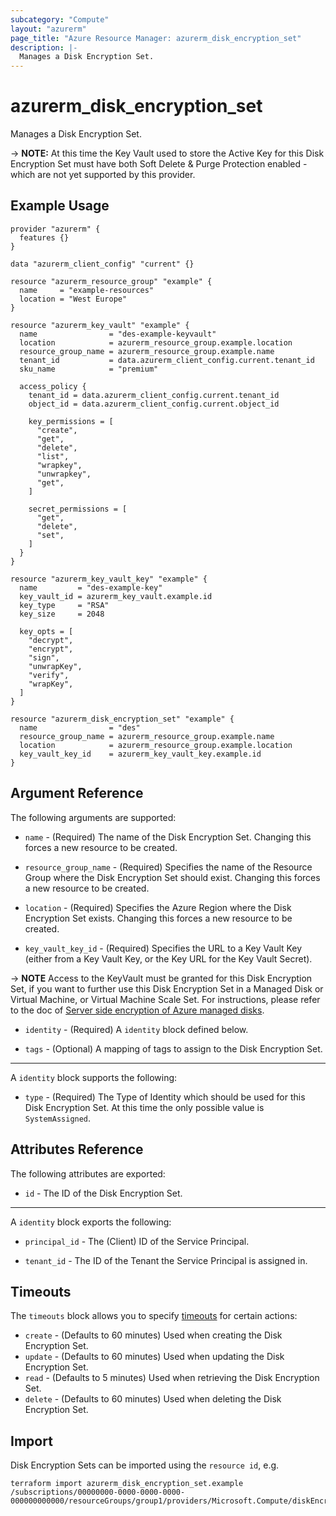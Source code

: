 ```yaml
---
subcategory: "Compute"
layout: "azurerm"
page_title: "Azure Resource Manager: azurerm_disk_encryption_set"
description: |-
  Manages a Disk Encryption Set.
---
```


# azurerm_disk_encryption_set

Manages a Disk Encryption Set.

-> **NOTE:** At this time the Key Vault used to store the Active Key for this Disk Encryption Set must have both Soft Delete & Purge Protection enabled - which are not yet supported by this provider.

## Example Usage

```hcl
provider "azurerm" {
  features {}
}

data "azurerm_client_config" "current" {}

resource "azurerm_resource_group" "example" {
  name     = "example-resources"
  location = "West Europe"
}

resource "azurerm_key_vault" "example" {
  name                = "des-example-keyvault"
  location            = azurerm_resource_group.example.location
  resource_group_name = azurerm_resource_group.example.name
  tenant_id           = data.azurerm_client_config.current.tenant_id
  sku_name            = "premium"

  access_policy {
    tenant_id = data.azurerm_client_config.current.tenant_id
    object_id = data.azurerm_client_config.current.object_id

    key_permissions = [
      "create",
      "get",
      "delete",
      "list",
      "wrapkey",
      "unwrapkey",
      "get",
    ]

    secret_permissions = [
      "get",
      "delete",
      "set",
    ]
  }
}

resource "azurerm_key_vault_key" "example" {
  name         = "des-example-key"
  key_vault_id = azurerm_key_vault.example.id
  key_type     = "RSA"
  key_size     = 2048

  key_opts = [
    "decrypt",
    "encrypt",
    "sign",
    "unwrapKey",
    "verify",
    "wrapKey",
  ]
}

resource "azurerm_disk_encryption_set" "example" {
  name                = "des"
  resource_group_name = azurerm_resource_group.example.name
  location            = azurerm_resource_group.example.location
  key_vault_key_id    = azurerm_key_vault_key.example.id
}
```

## Argument Reference

The following arguments are supported:

* `name` - (Required) The name of the Disk Encryption Set. Changing this forces a new resource to be created.

* `resource_group_name` - (Required) Specifies the name of the Resource Group where the Disk Encryption Set should exist. Changing this forces a new resource to be created.

* `location` - (Required) Specifies the Azure Region where the Disk Encryption Set exists. Changing this forces a new resource to be created.

* `key_vault_key_id` - (Required) Specifies the URL to a Key Vault Key (either from a Key Vault Key, or the Key URL for the Key Vault Secret).

-> **NOTE** Access to the KeyVault must be granted for this Disk Encryption Set, if you want to further use this Disk Encryption Set in a Managed Disk or Virtual Machine, or Virtual Machine Scale Set. For instructions, please refer to the doc of [Server side encryption of Azure managed disks](https://docs.microsoft.com/en-us/azure/virtual-machines/linux/disk-encryption).

* `identity` - (Required) A `identity` block defined below.

* `tags` - (Optional) A mapping of tags to assign to the Disk Encryption Set.

---

A `identity` block supports the following:

* `type` - (Required) The Type of Identity which should be used for this Disk Encryption Set. At this time the only possible value is `SystemAssigned`.

## Attributes Reference

The following attributes are exported:

* `id` - The ID of the Disk Encryption Set.

---

A `identity` block exports the following:

* `principal_id` - The (Client) ID of the Service Principal.

* `tenant_id` - The ID of the Tenant the Service Principal is assigned in.

## Timeouts



The `timeouts` block allows you to specify [timeouts](https://www.terraform.io/docs/configuration/resources.html#timeouts) for certain actions:

* `create` - (Defaults to 60 minutes) Used when creating the Disk Encryption Set.
* `update` - (Defaults to 60 minutes) Used when updating the Disk Encryption Set.
* `read` - (Defaults to 5 minutes) Used when retrieving the Disk Encryption Set.
* `delete` - (Defaults to 60 minutes) Used when deleting the Disk Encryption Set.

## Import

Disk Encryption Sets can be imported using the `resource id`, e.g.

```shell
terraform import azurerm_disk_encryption_set.example /subscriptions/00000000-0000-0000-0000-000000000000/resourceGroups/group1/providers/Microsoft.Compute/diskEncryptionSets/encryptionSet1
```
